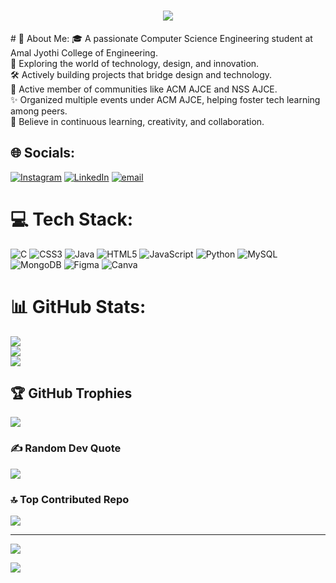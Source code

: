<h1 align="center"><img src='https://readme-typing-svg.herokuapp.com/?font=Righteous&size=80&center=true&vCenter=true&width=1600&height=140&duration=5000&color=FFFFFFFF&lines=%F0%9F%91%8BHey+There!++I%27m+Ashish'></h1>
# 💫 About Me:
🎓 A passionate Computer Science Engineering student at Amal Jyothi College of Engineering.<br>🚀 Exploring the world of technology, design, and innovation.<br>🛠️ Actively building projects that bridge design and technology.<br>🎯 Active member of communities like ACM AJCE and NSS AJCE.<br>✨ Organized multiple events under ACM AJCE, helping foster tech learning among peers.<br>🧠 Believe in continuous learning, creativity, and collaboration.<br>


## 🌐 Socials:
[![Instagram](https://img.shields.io/badge/Instagram-%23E4405F.svg?logo=Instagram&logoColor=white)](https://instagram.com/__ashish__shabu__) [![LinkedIn](https://img.shields.io/badge/LinkedIn-%230077B5.svg?logo=linkedin&logoColor=white)](https://linkedin.com/in/ashish-shabu) [![email](https://img.shields.io/badge/Email-D14836?logo=gmail&logoColor=white)](mailto:ashishshabu2@gmail.com) 

# 💻 Tech Stack:
![C](https://img.shields.io/badge/c-%2300599C.svg?style=for-the-badge&logo=c&logoColor=white) ![CSS3](https://img.shields.io/badge/css3-%231572B6.svg?style=for-the-badge&logo=css3&logoColor=white) ![Java](https://img.shields.io/badge/java-%23ED8B00.svg?style=for-the-badge&logo=openjdk&logoColor=white) ![HTML5](https://img.shields.io/badge/html5-%23E34F26.svg?style=for-the-badge&logo=html5&logoColor=white) ![JavaScript](https://img.shields.io/badge/javascript-%23323330.svg?style=for-the-badge&logo=javascript&logoColor=%23F7DF1E) ![Python](https://img.shields.io/badge/python-3670A0?style=for-the-badge&logo=python&logoColor=ffdd54) ![MySQL](https://img.shields.io/badge/mysql-4479A1.svg?style=for-the-badge&logo=mysql&logoColor=white) ![MongoDB](https://img.shields.io/badge/MongoDB-%234ea94b.svg?style=for-the-badge&logo=mongodb&logoColor=white) ![Figma](https://img.shields.io/badge/figma-%23F24E1E.svg?style=for-the-badge&logo=figma&logoColor=white) ![Canva](https://img.shields.io/badge/Canva-%2300C4CC.svg?style=for-the-badge&logo=Canva&logoColor=white)
# 📊 GitHub Stats:
![](https://github-readme-stats.vercel.app/api?username=Ashish-Shabu&theme=neon&hide_border=false&include_all_commits=true&count_private=true)<br/>
![](https://nirzak-streak-stats.vercel.app/?user=Ashish-Shabu&theme=neon&hide_border=false)<br/>
![](https://github-readme-stats.vercel.app/api/top-langs/?username=Ashish-Shabu&theme=neon&hide_border=false&include_all_commits=true&count_private=true&layout=compact)

## 🏆 GitHub Trophies
![](https://github-profile-trophy.vercel.app/?username=Ashish-Shabu&theme=radical&no-frame=false&no-bg=true&margin-w=4)

### ✍️ Random Dev Quote
![](https://quotes-github-readme.vercel.app/api?type=horizontal&theme=dark)

### 🔝 Top Contributed Repo
![](https://github-contributor-stats.vercel.app/api?username=Ashish-Shabu&limit=5&theme=neon&combine_all_yearly_contributions=true)

---
[![](https://visitcount.itsvg.in/api?id=Ashish-Shabu&icon=0&color=0)](https://visitcount.itsvg.in)

<!-- Proudly created with GPRM ( https://gprm.itsvg.in ) -->
[![](https://visitcount.itsvg.in/api?id=Ashish-Shabu&icon=0&color=0)](https://visitcount.itsvg.in)

<!-- Proudly created with GPRM ( https://gprm.itsvg.in ) -->
